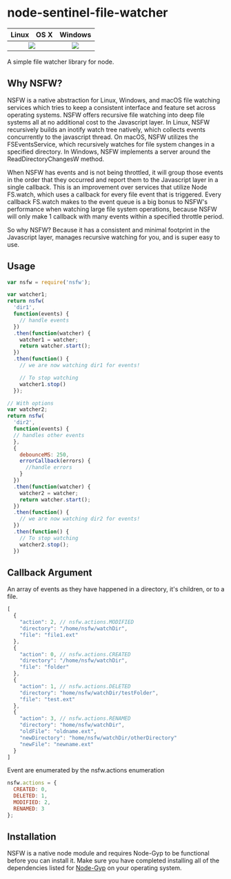 # node-sentinel-file-watcher
<table>
  <thead>
    <tr>
      <th>Linux</th>
      <th>OS X</th>
      <th>Windows</th>
    </tr>
  </thead>
  <tbody>
    <tr>
      <td colspan="2" align="center">
      <a href="https://travis-ci.org/Axosoft/nsfw"><img src="https://travis-ci.org/Axosoft/nsfw.svg?branch=master"></a>
      </td>
      <td align="center">
        <a href="https://ci.appveyor.com/project/implausible/node-simple-file-watcher"><img src="https://ci.appveyor.com/api/projects/status/79ejlq7e60kjmbl6?svg=true"></a>
      </td>
    </tr>
  </tbody>
</table>
A simple file watcher library for node.

## Why NSFW?
NSFW is a native abstraction for Linux, Windows, and macOS file watching services which tries to keep a consistent interface and feature set across operating systems. NSFW offers recursive file watching into deep file systems all at no additional cost to the Javascript layer. In Linux, NSFW recursively builds an inotify watch tree natively, which collects events concurrently to the javascript thread. On macOS, NSFW utilizes the FSEventsService, which recursively watches for file system changes in a specified directory. In Windows, NSFW implements a server around the ReadDirectoryChangesW method.

When NSFW has events and is not being throttled, it will group those events in the order that they occurred and report them to the Javascript layer in a single callback. This is an improvement over services that utilize Node FS.watch, which uses a callback for every file event that is triggered. Every callback FS.watch makes to the event queue is a big bonus to NSFW's performance when watching large file system operations, because NSFW will only make 1 callback with many events within a specified throttle period.

So why NSFW? Because it has a consistent and minimal footprint in the Javascript layer, manages recursive watching for you, and is super easy to use.

## Usage

```js
var nsfw = require('nsfw');

var watcher1;
return nsfw(
  'dir1',
  function(events) {
    // handle events
  })
  .then(function(watcher) {
    watcher1 = watcher;
    return watcher.start();
  })
  .then(function() {
    // we are now watching dir1 for events!

    // To stop watching
    watcher1.stop()
  });

// With options
var watcher2;
return nsfw(
  'dir2',
  function(events) {
  // handles other events
  },
  {
    debounceMS: 250,
    errorCallback(errors) {
      //handle errors
    }
  })
  .then(function(watcher) {
    watcher2 = watcher;
    return watcher.start();
  })
  .then(function() {
    // we are now watching dir2 for events!
  })
  .then(function() {
    // To stop watching
    watcher2.stop();
  })
```

## Callback Argument

An array of events as they have happened in a directory, it's children, or to a file.
```js
[
  {
    "action": 2, // nsfw.actions.MODIFIED
    "directory": "/home/nsfw/watchDir",
    "file": "file1.ext"
  },
  {
    "action": 0, // nsfw.actions.CREATED
    "directory": "/home/nsfw/watchDir",
    "file": "folder"
  },
  {
    "action": 1, // nsfw.actions.DELETED
    "directory": "home/nsfw/watchDir/testFolder",
    "file": "test.ext"
  },
  {
    "action": 3, // nsfw.actions.RENAMED
    "directory": "home/nsfw/watchDir",
    "oldFile": "oldname.ext",
    "newDirectory": "home/nsfw/watchDir/otherDirectory"
    "newFile": "newname.ext"
  }
]
```

Event are enumerated by the nsfw.actions enumeration
```js
nsfw.actions = {
  CREATED: 0,
  DELETED: 1,
  MODIFIED: 2,
  RENAMED: 3
};
```

## Installation
NSFW is a native node module and requires Node-Gyp to be functional before you can install it.
Make sure you have completed installing all of the dependencies listed for [Node-Gyp](https://github.com/nodejs/node-gyp) on your operating system.
